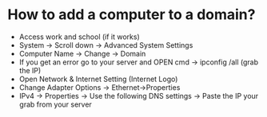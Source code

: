 # How to add a computer to a domain?

* Access work and school (if it works)
* System -> Scroll down -> Advanced System Settings
* Computer Name -> Change -> Domain
* If you get an error go to your server and OPEN cmd -> ipconfig /all (grab the IP)
* Open Network & Internet Setting (Internet Logo)
* Change Adapter Options -> Ethernet->Properties
* IPv4 -> Properties -> Use the following DNS settings -> Paste the IP your grab from your server
